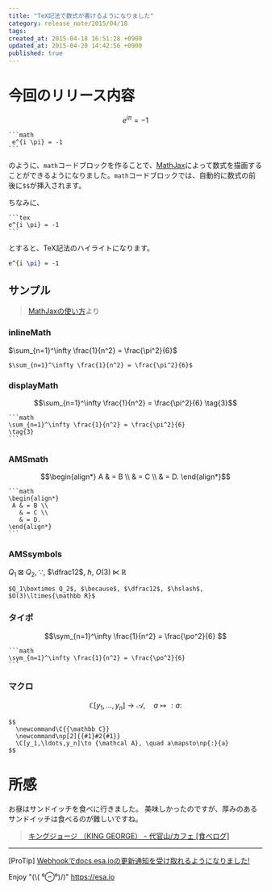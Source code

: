 ```yaml
---
title: "TeX記法で数式が書けるようになりました"
category: release_note/2015/04/18
tags: 
created_at: 2015-04-18 16:51:28 +0900
updated_at: 2015-04-20 14:42:56 +0900
published: true
---
```


# 今回のリリース内容

```math
 e^{i \pi} = -1 
```

    ```math
     e^{i \pi} = -1 
    ```

のように、`math`コードブロックを作ることで、[MathJax](https://www.mathjax.org/)によって数式を描画することができるようになりました。`math`コードブロックでは、自動的に数式の前後に`$$`が挿入されます。

ちなみに、

    ```tex
    e^{i \pi} = -1 
    ```
とすると、TeX記法のハイライトになります。

```tex
e^{i \pi} = -1 
```

## サンプル

> [MathJaxの使い方](http://genkuroki.web.fc2.com/#inline)より

### inlineMath
$\sum_{n=1}^\infty \frac{1}{n^2} = \frac{\pi^2}{6}$

`$\sum_{n=1}^\infty \frac{1}{n^2} = \frac{\pi^2}{6}$`

### displayMath
```math
\sum_{n=1}^\infty \frac{1}{n^2} = \frac{\pi^2}{6}
\tag{3}
```

    ```math
    \sum_{n=1}^\infty \frac{1}{n^2} = \frac{\pi^2}{6}
    \tag{3}
    ```

### AMSmath
```math
\begin{align*}
 A & = B \\
   & = C \\
   & = D.
\end{align*}
```

    ```math
    \begin{align*}
     A & = B \\
       & = C \\
       & = D.
    \end{align*}
    ```

### AMSsymbols
$Q_1\boxtimes Q_2$, $\because$, $\dfrac12$, $\hslash$, $O(3)\ltimes{\mathbb R}$

`$Q_1\boxtimes Q_2$, $\because$, $\dfrac12$, $\hslash$, $O(3)\ltimes{\mathbb R}$`


### タイポ
```math
\sym_{n=1}^\infty \frac{1}{n^2} = \frac{\po^2}{6} 
```

    ```math
    \sym_{n=1}^\infty \frac{1}{n^2} = \frac{\po^2}{6} 
    ```

### マクロ

$$
  \newcommand\C{{\mathbb C}}
  \newcommand\np[2]{{#1}#2{#1}}
  \C[y_1,\ldots,y_n]\to {\mathcal A}, \quad a\mapsto\np{:}{a}
$$

    $$
      \newcommand\C{{\mathbb C}}
      \newcommand\np[2]{{#1}#2{#1}}
      \C[y_1,\ldots,y_n]\to {\mathcal A}, \quad a\mapsto\np{:}{a}
    $$

# 所感
お昼はサンドイッチを食べに行きました。
美味しかったのですが、厚みのあるサンドイッチは食べるのが難しいですね。

> [キングジョージ （KING GEORGE） - 代官山/カフェ [食べログ]](http://tabelog.com/tokyo/A1303/A130303/13164922/)

---
[ProTip] [Webhookでdocs.esa.ioの更新通知を受け取れるようになりました!](/posts/73) 

Enjoy "(\\( ⁰⊖⁰)/)"
https://esa.io
